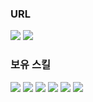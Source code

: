 ### URL

<a href="https://velog.io/@dokdom/posts"><img src="https://img.shields.io/badge/Velog-3DDC84?style=flat-square&logo=Blogger&logoColor=white"/></a>
<a href="https://docs.google.com/document/d/1K43c6E19GnLS5Zd5mYPE_y9q1XXmcXK8OpDrPl2Xlsw/edit?usp=sharing"><img src="https://img.shields.io/badge/Resume-018EF5?style=flat-square&logo=readme&logoColor=white"/></a>

### 보유 스킬
<div>
    <img src="https://img.shields.io/badge/Linux-FCC624?style=flat&logo=linux&logoColor=white" /> 
    <img src="https://img.shields.io/badge/Ansible-EE0000?style=flat&logo=ansible&logoColor=white" /> 
    <img src="https://img.shields.io/badge/AWS-232F3E?style=flat&logo=amazonwebservices&logoColor=white" />
    <img src="https://img.shields.io/badge/Terraform-844FBA?style=flat&logo=terraform&logoColor=white" />
    <img src="https://img.shields.io/badge/Docker-2496ED?style=flat&logo=docker&logoColor=white" />
    <img src="https://img.shields.io/badge/Kubernetes-326CE5?style=flat&logo=kubernetes&logoColor=white" />
</div>

